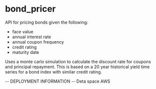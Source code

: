# bond_pricer

API for pricing bonds given the following:
- face value
- annual interest rate
- annual coupon frequency
- credit rating
- maturity date

Uses a monte carlo simulation to calculate the discount rate for coupons and principal repayment.
This is based on a 20 year historical yield time series for a bond index with similar credit rating.


-- DEPLOYMENT INFORMATION --
Deta space
AWS



